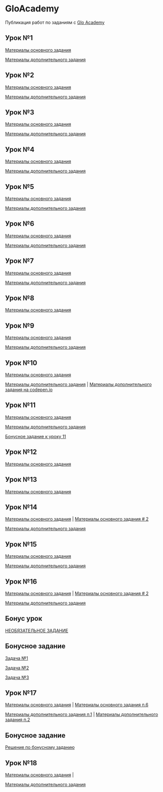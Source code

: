 # GloAcademy
Публикация работ по заданиям с [Glo Academy](https://glo-academy.ru/)

## Урок №1
[Материалы основного задания](https://github.com/Ckopn84/GloAcademy/tree/lesson01/lesson01)

[Материалы дополнительного задания](https://github.com/Ckopn84/GloAcademy/tree/lesson01)

## Урок №2
[Материалы основного задания](https://github.com/Ckopn84/GloAcademy/tree/lesson02/lesson02)

[Материалы дополнительного задания](https://github.com/Ckopn84/GloAcademy/tree/hard/hard/lesson02)

## Урок №3
[Материалы основного задания](https://github.com/Ckopn84/GloAcademy/tree/lesson03/lesson03)

[Материалы дополнительного задания](https://github.com/Ckopn84/GloAcademy/tree/hard/hard/lesson03)

## Урок №4
[Материалы основного задания](https://github.com/Ckopn84/GloAcademy/tree/lesson04/lesson04)

[Материалы дополнительного задания](https://github.com/Ckopn84/GloAcademy/tree/hard/hard/lesson04)

## Урок №5
[Материалы основного задания](https://github.com/Ckopn84/GloAcademy/tree/lesson05/lesson05)

[Материалы дополнительного задания](https://github.com/Ckopn84/GloAcademy/tree/hard/hard/lesson05)

## Урок №6
[Материалы основного задания](https://github.com/Ckopn84/GloAcademy/tree/lesson06/lesson06)

[Материалы дополнительного задания](https://github.com/Ckopn84/GloAcademy/tree/hard/hard/lesson06)

## Урок №7
[Материалы основного задания](https://github.com/Ckopn84/GloAcademy/tree/lesson7/lesson07)

[Материалы дополнительного задания](https://github.com/Ckopn84/GloAcademy/tree/hard/hard/lesson07)

## Урок №8
[Материалы основного задания](https://github.com/Ckopn84/GloAcademy/tree/lesson08/lesson08)

## Урок №9
[Материалы основного задания](https://github.com/Ckopn84/GloAcademy/tree/lesson09/lesson09)

[Материалы дополнительного задания](https://github.com/Ckopn84/GloAcademy/tree/hard/hard/lesson09)

## Урок №10
[Материалы основного задания](https://github.com/Ckopn84/GloAcademy/tree/lesson10/lesson10)

[Материалы дополнительного задания](https://github.com/Ckopn84/GloAcademy/tree/hard/hard/lesson10) | 
[Материалы дополнительного задания на codepen.io](https://codepen.io/ckopn84/pen/vYOBVjw)

## Урок №11
[Материалы основного задания](https://github.com/Ckopn84/GloAcademy/tree/lesson11/lesson11)

[Материалы дополнительного задания](https://github.com/Ckopn84/GloAcademy/tree/hard/hard/lesson11)

[Бонусное задание к уроку 11](https://github.com/Ckopn84/GloAcademy/tree/hard/hard/lesson11bonus)

## Урок №12
[Материалы основного задания](https://github.com/Ckopn84/GloAcademy/tree/lesson12/lesson12)

## Урок №13
[Материалы основного задания](https://github.com/Ckopn84/GloAcademy/tree/lesson13/lesson13)

## Урок №14
[Материалы основного задания](https://github.com/Ckopn84/GloAcademy/tree/lesson14/lesson14) | 
[Материалы основного задания # 2](https://github.com/Ckopn84/GloAcademy/tree/lesson14_2/lesson14_2)

[Материалы дополнительного задания](https://github.com/Ckopn84/GloAcademy/tree/hard/hard/lesson14)

## Урок №15
[Материалы основного задания](https://github.com/Ckopn84/GloAcademy/tree/lesson15/lesson15)

[Материалы дополнительного задания](https://github.com/Ckopn84/GloAcademy/tree/hard/hard/lesson15)

## Урок №16
[Материалы основного задания](https://github.com/Ckopn84/GloAcademy/tree/lesson16/lesson16) | 
[Материалы основного задания # 2](https://github.com/Ckopn84/GloAcademy/tree/lesson16_2/lesson16_2)

[Материалы дополнительного задания](https://github.com/Ckopn84/GloAcademy/tree/hard/hard/lesson16)

## Бонус урок
[НЕОБЯЗАТЕЛЬНОЕ ЗАДАНИЕ](https://codepen.io/ckopn84/pen/dyoMBBm)

## Бонусное задание
[Задача №1](https://codepen.io/ckopn84/pen/wvaWwgd)

[Задача №2](https://codepen.io/ckopn84/pen/wvaWwbm)

[Задача №3](https://codepen.io/ckopn84/pen/LYVZYYZ)

## Урок №17
[Материалы основного задания](https://github.com/Ckopn84/GloAcademy/tree/Lesson17/lesson17) | 
[Материалы основного задания п.6](https://github.com/Ckopn84/GloAcademy/tree/Lesson17/lesson17p6)

[Материалы дополнительного задания п.1](https://github.com/Ckopn84/GloAcademy/tree/hard/hard/lesson17p1) | 
[Материалы дополнительного задания п.2](https://github.com/Ckopn84/GloAcademy/tree/hard/hard/lesson17p2)

## Бонусное задание
[Решение по бонусному заданию](https://codepen.io/ckopn84/pen/eYNzxzM)

## Урок №18
[Материалы основного задания](https://github.com/Ckopn84/GloAcademy/tree/lesson18/lesson18) | 

[Материалы дополнительного задания](https://github.com/Ckopn84/GloAcademy/tree/hard/hard/lesson18)

